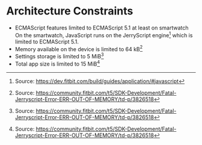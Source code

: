 # Architecture Constraints

- ECMAScript features limited to ECMAScript 5.1 at least on smartwatch
  On the smartwatch, JavaScript runs on the JerryScript engine[^jerry_script_source]
  which is limited to ECMAScript 5.1.
- Memory available on the device is limited to 64 kB[^memory_and_storage_limit_source]
- Settings storage is limited to 5 MiB[^memory_and_storage_limit_source]
- Total app size is limited to 15 MiB[^memory_and_storage_limit_source]

[^jerry_script_source]: Source: <https://dev.fitbit.com/build/guides/application/#javascript>
[^memory_and_storage_limit_source]: Source: <https://community.fitbit.com/t5/SDK-Development/Fatal-Jerryscript-Error-ERR-OUT-OF-MEMORY/td-p/3826518>
